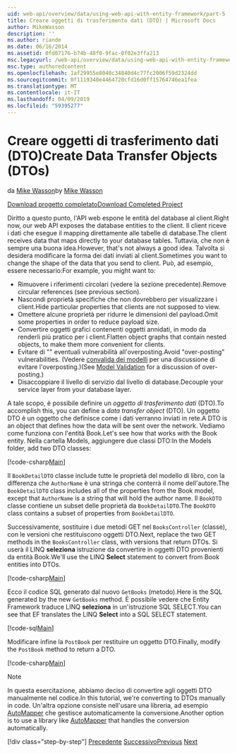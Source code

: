 ```yaml
---
uid: web-api/overview/data/using-web-api-with-entity-framework/part-5
title: Creare oggetti di trasferimento dati (DTO) | Microsoft Docs
author: MikeWasson
description: ''
ms.author: riande
ms.date: 06/16/2014
ms.assetid: 0fd07176-b74b-48f0-9fac-0f02e3ffa213
msc.legacyurl: /web-api/overview/data/using-web-api-with-entity-framework/part-5
msc.type: authoredcontent
ms.openlocfilehash: 1af29955e8040c34840d4c77fc2006f59d2324dd
ms.sourcegitcommit: 0f1119340e4464720cfd16d0ff15764746ea1fea
ms.translationtype: MT
ms.contentlocale: it-IT
ms.lasthandoff: 04/09/2019
ms.locfileid: "59395277"
---
```

# <a name="create-data-transfer-objects-dtos"></a><span data-ttu-id="07342-102">Creare oggetti di trasferimento dati (DTO)</span><span class="sxs-lookup"><span data-stu-id="07342-102">Create Data Transfer Objects (DTOs)</span></span>

<span data-ttu-id="07342-103">da [Mike Wasson](https://github.com/MikeWasson)</span><span class="sxs-lookup"><span data-stu-id="07342-103">by [Mike Wasson](https://github.com/MikeWasson)</span></span>

[<span data-ttu-id="07342-104">Download progetto completato</span><span class="sxs-lookup"><span data-stu-id="07342-104">Download Completed Project</span></span>](https://github.com/MikeWasson/BookService)

<span data-ttu-id="07342-105">Diritto a questo punto, l'API web espone le entità del database al client.</span><span class="sxs-lookup"><span data-stu-id="07342-105">Right now, our web API exposes the database entities to the client.</span></span> <span data-ttu-id="07342-106">Il client riceve i dati che esegue il mapping direttamente alle tabelle di database.</span><span class="sxs-lookup"><span data-stu-id="07342-106">The client receives data that maps directly to your database tables.</span></span> <span data-ttu-id="07342-107">Tuttavia, che non è sempre una buona idea.</span><span class="sxs-lookup"><span data-stu-id="07342-107">However, that's not always a good idea.</span></span> <span data-ttu-id="07342-108">Talvolta si desidera modificare la forma dei dati inviati al client.</span><span class="sxs-lookup"><span data-stu-id="07342-108">Sometimes you want to change the shape of the data that you send to client.</span></span> <span data-ttu-id="07342-109">Può, ad esempio, essere necessario:</span><span class="sxs-lookup"><span data-stu-id="07342-109">For example, you might want to:</span></span>

- <span data-ttu-id="07342-110">Rimuovere i riferimenti circolari (vedere la sezione precedente).</span><span class="sxs-lookup"><span data-stu-id="07342-110">Remove circular references (see previous section).</span></span>
- <span data-ttu-id="07342-111">Nascondi proprietà specifiche che non dovrebbero per visualizzare i client.</span><span class="sxs-lookup"><span data-stu-id="07342-111">Hide particular properties that clients are not supposed to view.</span></span>
- <span data-ttu-id="07342-112">Omettere alcune proprietà per ridurre le dimensioni del payload.</span><span class="sxs-lookup"><span data-stu-id="07342-112">Omit some properties in order to reduce payload size.</span></span>
- <span data-ttu-id="07342-113">Convertire oggetti grafici contenenti oggetti annidati, in modo da renderli più pratico per i client.</span><span class="sxs-lookup"><span data-stu-id="07342-113">Flatten object graphs that contain nested objects, to make them more convenient for clients.</span></span>
- <span data-ttu-id="07342-114">Evitare di "" eventuali vulnerabilità all'overposting.</span><span class="sxs-lookup"><span data-stu-id="07342-114">Avoid "over-posting" vulnerabilities.</span></span> <span data-ttu-id="07342-115">(Vedere [convalida dei modelli](../../formats-and-model-binding/model-validation-in-aspnet-web-api.md) per una discussione di evitare l'overposting.)</span><span class="sxs-lookup"><span data-stu-id="07342-115">(See [Model Validation](../../formats-and-model-binding/model-validation-in-aspnet-web-api.md) for a discussion of over-posting.)</span></span>
- <span data-ttu-id="07342-116">Disaccoppiare il livello di servizio dal livello di database.</span><span class="sxs-lookup"><span data-stu-id="07342-116">Decouple your service layer from your database layer.</span></span>

<span data-ttu-id="07342-117">A tale scopo, è possibile definire un *oggetto di trasferimento dati* (DTO).</span><span class="sxs-lookup"><span data-stu-id="07342-117">To accomplish this, you can define a *data transfer object* (DTO).</span></span> <span data-ttu-id="07342-118">Un oggetto DTO è un oggetto che definisce come i dati verranno inviati in rete.</span><span class="sxs-lookup"><span data-stu-id="07342-118">A DTO is an object that defines how the data will be sent over the network.</span></span> <span data-ttu-id="07342-119">Vediamo come funziona con l'entità Book.</span><span class="sxs-lookup"><span data-stu-id="07342-119">Let's see how that works with the Book entity.</span></span> <span data-ttu-id="07342-120">Nella cartella Models, aggiungere due classi DTO:</span><span class="sxs-lookup"><span data-stu-id="07342-120">In the Models folder, add two DTO classes:</span></span>

[!code-csharp[Main](part-5/samples/sample1.cs)]

<span data-ttu-id="07342-121">Il `BookDetailDTO` classe include tutte le proprietà del modello di libro, con la differenza che `AuthorName` è una stringa che conterrà il nome dell'autore.</span><span class="sxs-lookup"><span data-stu-id="07342-121">The `BookDetailDTO` class includes all of the properties from the Book model, except that `AuthorName` is a string that will hold the author name.</span></span> <span data-ttu-id="07342-122">Il `BookDTO` classe contiene un subset delle proprietà da `BookDetailDTO`.</span><span class="sxs-lookup"><span data-stu-id="07342-122">The `BookDTO` class contains a subset of properties from `BookDetailDTO`.</span></span>

<span data-ttu-id="07342-123">Successivamente, sostituire i due metodi GET nel `BooksController` (classe), con le versioni che restituiscono oggetti DTO.</span><span class="sxs-lookup"><span data-stu-id="07342-123">Next, replace the two GET methods in the `BooksController` class, with versions that return DTOs.</span></span> <span data-ttu-id="07342-124">Si userà il LINQ **seleziona** istruzione da convertire in oggetti DTO provenienti da entità Book.</span><span class="sxs-lookup"><span data-stu-id="07342-124">We'll use the LINQ **Select** statement to convert from Book entities into DTOs.</span></span>

[!code-csharp[Main](part-5/samples/sample2.cs)]

<span data-ttu-id="07342-125">Ecco il codice SQL generato dal nuovo `GetBooks` (metodo).</span><span class="sxs-lookup"><span data-stu-id="07342-125">Here is the SQL generated by the new `GetBooks` method.</span></span> <span data-ttu-id="07342-126">È possibile vedere che Entity Framework traduce LINQ **seleziona** in un'istruzione SQL SELECT.</span><span class="sxs-lookup"><span data-stu-id="07342-126">You can see that EF translates the LINQ **Select** into a SQL SELECT statement.</span></span>

[!code-sql[Main](part-5/samples/sample3.sql)]

<span data-ttu-id="07342-127">Modificare infine la `PostBook` per restituire un oggetto DTO.</span><span class="sxs-lookup"><span data-stu-id="07342-127">Finally, modify the `PostBook` method to return a DTO.</span></span>

[!code-csharp[Main](part-5/samples/sample4.cs)]

> [!NOTE]
> <span data-ttu-id="07342-128">In questa esercitazione, abbiamo deciso di convertire agli oggetti DTO manualmente nel codice.</span><span class="sxs-lookup"><span data-stu-id="07342-128">In this tutorial, we're converting to DTOs manually in code.</span></span> <span data-ttu-id="07342-129">Un'altra opzione consiste nell'usare una libreria, ad esempio [AutoMapper](http://automapper.org/) che gestisce automaticamente la conversione.</span><span class="sxs-lookup"><span data-stu-id="07342-129">Another option is to use a library like [AutoMapper](http://automapper.org/) that handles the conversion automatically.</span></span>
> 
> [!div class="step-by-step"]
> <span data-ttu-id="07342-130">[Precedente](part-4.md)
> [Successivo](part-6.md)</span><span class="sxs-lookup"><span data-stu-id="07342-130">[Previous](part-4.md)
[Next](part-6.md)</span></span>
